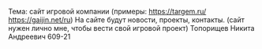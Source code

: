 Тема: сайт игровой компании (примеры: https://targem.ru/ https://gaijin.net/ru)
На сайте будут новости, проекты, контакты. (сайт нужен лично мне, чтобы вести свой игровой проект)
Топорищев Никита Андреевич 609-21
